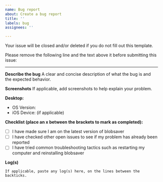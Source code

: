 ```yaml
---
name: Bug report
about: Create a bug report
title: ''
labels: bug
assignees: ''

---
```


Your issue will be closed and/or deleted if you do not fill out this template.

Please remove the following line and the text above it before submitting this issue:

-------------------------------------------------------------

**Describe the bug**
A clear and concise description of what the bug is and the expected behavior.

**Screenshots**
If applicable, add screenshots to help explain your problem.

**Desktop:**
 - OS Version:
 - iOS Device: (if applicable)

**Checklist (place an x between the brackets to mark as completed):**
 - [ ] I have made sure I am on the latest version of blobsaver
 - [ ] I have checked other open issues to see if my problem has already been reported
 - [ ] I have tried common troubleshooting tactics such as restarting my computer and reinstalling blobsaver

**Log(s)**
```
If applicable, paste any log(s) here, on the lines between the backticks.
```
